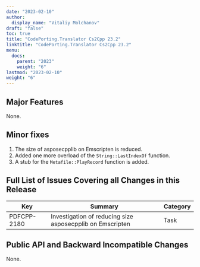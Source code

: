 ```yaml
---
date: "2023-02-10"
author:
  display_name: "Vitaliy Molchanov"
draft: "false"
toc: true
title: "CodePorting.Translator Cs2Cpp 23.2"
linktitle: "CodePorting.Translator Cs2Cpp 23.2"
menu:
  docs:
    parent: "2023"
    weight: "6"
lastmod: "2023-02-10"
weight: "6"
---
```


## Major Features ##

None.

## Minor fixes ##

1. The size of asposecpplib on Emscripten is reduced.
1. Added one more overload of the `String::LastIndexOf` function.
1. A stub for the `Metafile::PlayRecord` function is added.

## Full List of Issues Covering all Changes in this Release ##

| Key | Summary | Category |
| --- | --- | --- |
| PDFCPP-2180 | Investigation of reducing size asposecpplib on Emscripten | Task |

## Public API and Backward Incompatible Changes ##

None.
